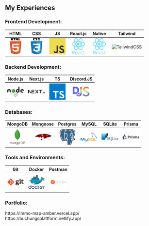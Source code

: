 ## My Experiences

### Frontend Development:
| HTML | CSS | JS | React.js | Native | Tailwind |
|------|-----|----|----------|--------|----------|
| <div style="text-align: center;"><img src="https://github.com/devicons/devicon/blob/master/icons/html5/html5-original-wordmark.svg" title="HTML" alt="HTML" width="55" height="55"/></div> | <div style="text-align: center;"><img src="https://github.com/devicons/devicon/blob/master/icons/css3/css3-original-wordmark.svg" title="CSS" alt="CSS" width="55" height="55"/></div> | <div style="text-align: center;"><img src="https://raw.githubusercontent.com/devicons/devicon/6910f0503efdd315c8f9b858234310c06e04d9c0/icons/javascript/javascript-original.svg" title="Javascript.js" alt="Javascript.js" width="55" height="55"/></div> |<div style="text-align: center;"><img src="https://github.com/devicons/devicon/blob/master/icons/react/react-original-wordmark.svg" title="React.js" alt="React.js" width="55" height="55"/></div> | <div style="text-align: center;"><img src="https://github.com/devicons/devicon/blob/master/icons/react/react-original-wordmark.svg" title="React Native" alt="React Native" width="55" height="55"/></div> | <div style="text-align: center;"><img src="https://media.dev.to/cdn-cgi/image/width=1080,height=1080,fit=cover,gravity=auto,format=auto/https%3A%2F%2Fdev-to-uploads.s3.amazonaws.com%2Fuploads%2Farticles%2Fdxy1c2bvl6odeo52dodk.jpg" title="TailwindCSS" alt="TailwindCSS" width="55" height="55"/></div> |

### Backend Development:
| Node.js | Next.js | TS | Discord.JS |
|---------|---------|------------|------------|
| <div style="text-align: center;"><img src="https://github.com/devicons/devicon/blob/master/icons/nodejs/nodejs-original-wordmark.svg" title="Node.js" alt="Node.js" width="55" height="55"/></div> | <div style="text-align: center;"><img src="https://github.com/devicons/devicon/blob/master/icons/nextjs/nextjs-original-wordmark.svg" title="Next.js" alt="Next.js" width="55" height="55"/></div> |<div style="text-align: center;"><img src="https://github.com/devicons/devicon/blob/master/icons/typescript/typescript-original.svg" title="Typescript" alt="Typescript" width="55" height="55"/></div> | <div style="text-align: center;"><img src="https://github.com/devicons/devicon/blob/master/icons/discordjs/discordjs-original.svg" title="Discord.JS" alt="Discord.JS" width="55" height="55"/></div> |

### Databases:
| MongoDB | Mongoose | Postgres | MySQL | SQLite | Prisma |
|---------|----------|----------|-------|--------|--------| 
| <div style="text-align: center;"><img src="https://github.com/devicons/devicon/blob/master/icons/mongodb/mongodb-original-wordmark.svg" title="MongoDB" alt="MongoDB" width="55" height="55"/></div> | <div style="text-align: center;"><img src="https://github.com/devicons/devicon/blob/master/icons/mongoose/mongoose-original.svg" title="Mongoose" alt="Mongoose" width="55" height="55"/></div> | <div style="text-align: center;"><img src="https://github.com/devicons/devicon/blob/master/icons/postgresql/postgresql-original.svg" title="PostgreSQL" alt="PostgreSQL" width="55" height="55"/></div> | <div style="text-align: center;"><img src="https://github.com/devicons/devicon/blob/master/icons/mysql/mysql-original-wordmark.svg" title="MySQL" alt="MySQL" width="55" height="55"/></div> | <div style="text-align: center;"><img src="https://github.com/devicons/devicon/blob/master/icons/sqlite/sqlite-original-wordmark.svg" title="SQLite" alt="SQLite" width="55" height="55"/></div> | <div style="text-align: center;"><img src="https://raw.githubusercontent.com/devicons/devicon/6910f0503efdd315c8f9b858234310c06e04d9c0/icons/prisma/prisma-original-wordmark.svg" title="SQLite" alt="SQLite" width="55" height="55"/></div> |

### Tools and Environments:
| Git | Docker | Postman |
|-----|--------|---------|
| <div style="text-align: center;"><img src="https://github.com/devicons/devicon/blob/master/icons/git/git-original-wordmark.svg" title="Git" alt="Git" width="55" height="55"/></div> | <div style="text-align: center;"><img src="https://github.com/devicons/devicon/blob/master/icons/docker/docker-original-wordmark.svg" title="Docker" alt="Docker" width="55" height="55"/></div> | <div style="text-align: center;"><img src="https://github.com/devicons/devicon/blob/master/icons/postman/postman-original-wordmark.svg" title="Postman" alt="Postman" width="55" height="55"/></div> | 


### Portfolio:
<div>https://immo-map-amber.vercel.app/</div>
<div>https://buchungsplattform.netlify.app/</div>
